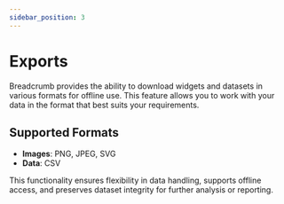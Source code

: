 ```yaml
---
sidebar_position: 3
---
```


# Exports

Breadcrumb provides the ability to download widgets and datasets in various formats for offline use. This feature allows you to work with your data in the format that best suits your requirements.

## Supported Formats

- **Images**: PNG, JPEG, SVG  
- **Data**: CSV  

This functionality ensures flexibility in data handling, supports offline access, and preserves dataset integrity for further analysis or reporting.